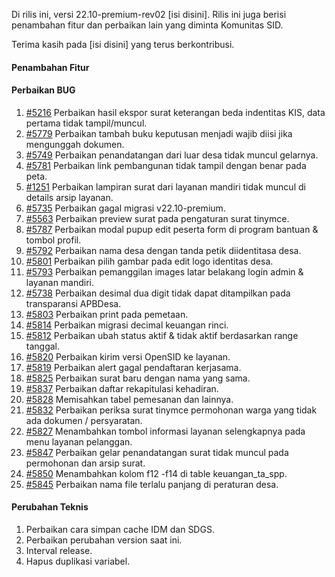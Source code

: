 Di rilis ini, versi 22.10-premium-rev02 [isi disini]. Rilis ini juga berisi penambahan fitur dan perbaikan lain yang diminta Komunitas SID.

Terima kasih pada [isi disini] yang terus berkontribusi.

#### Penambahan Fitur

#### Perbaikan BUG

1. [#5216](https://github.com/OpenSID/OpenSID/issues/5216) Perbaikan hasil ekspor surat keterangan beda indentitas KIS, data pertama tidak tampil/muncul.
2. [#5779](https://github.com/OpenSID/OpenSID/issues/5779) Perbaikan tambah buku keputusan menjadi wajib diisi jika mengunggah dokumen.
3. [#5749](https://github.com/OpenSID/OpenSID/issues/5749) Perbaikan penandatangan dari luar desa tidak muncul gelarnya.
4. [#5781](https://github.com/OpenSID/OpenSID/issues/5781) Perbaikan link pembangunan tidak tampil dengan benar pada peta.
5. [#1251](https://github.com/OpenSID/premium/issues/1251) Perbaikan lampiran surat dari layanan mandiri tidak muncul di details arsip layanan.
6. [#5735](https://github.com/OpenSID/OpenSID/issues/5735) Perbaikan gagal migrasi v22.10-premium.
7. [#5563](https://github.com/OpenSID/OpenSID/issues/5563) Perbaikan preview surat pada pengaturan surat tinymce.
8. [#5787](https://github.com/OpenSID/OpenSID/issues/5787) Perbaikan modal pupup edit peserta form di program bantuan & tombol profil.
9. [#5792](https://github.com/OpenSID/OpenSID/issues/5792) Perbaikan nama desa dengan tanda petik diidentitasa desa.
10. [#5801](https://github.com/OpenSID/OpenSID/issues/5801) Perbaikan pilih gambar pada edit logo identitas desa.
11. [#5793](https://github.com/OpenSID/OpenSID/issues/5793) Perbaikan pemanggilan images latar belakang login admin & layanan mandiri.
12. [#5738](https://github.com/OpenSID/OpenSID/issues/5738) Perbaikan desimal dua digit tidak dapat ditampilkan pada transparansi APBDesa.
13. [#5803](https://github.com/OpenSID/OpenSID/issues/5803) Perbaikan print pada pemetaan.
14. [#5814](https://github.com/OpenSID/OpenSID/issues/5814) Perbaikan migrasi decimal keuangan rinci.
15. [#5812](https://github.com/OpenSID/OpenSID/issues/5812) Perbaikan ubah status aktif & tidak aktif berdasarkan range tanggal.
16. [#5820](https://github.com/OpenSID/OpenSID/issues/5820) Perbaikan kirim versi OpenSID ke layanan.
17. [#5819](https://github.com/OpenSID/OpenSID/issues/5819) Perbaikan alert gagal pendaftaran kerjasama.
18. [#5825](https://github.com/OpenSID/OpenSID/issues/5825) Perbaikan surat baru dengan nama yang sama.
19. [#5837](https://github.com/OpenSID/OpenSID/issues/5837) Perbaikan daftar rekapitulasi kehadiran.
20. [#5828](https://github.com/OpenSID/OpenSID/issues/5828) Memisahkan tabel pemesanan dan lainnya.
21. [#5832](https://github.com/OpenSID/OpenSID/issues/5832) Perbaikan periksa surat tinymce permohonan warga yang tidak ada dokumen / persyaratan.
22. [#5827](https://github.com/OpenSID/OpenSID/issues/5827) Menambahkan tombol informasi layanan selengkapnya pada menu layanan pelanggan.
23. [#5847](https://github.com/OpenSID/OpenSID/issues/5847) Perbaikan gelar penandatangan surat tidak muncul pada permohonan dan arsip surat.
24. [#5850](https://github.com/OpenSID/OpenSID/issues/5850) Menambahkan kolom f12 -f14 di table keuangan_ta_spp.
25. [#5845](https://github.com/OpenSID/OpenSID/issues/5845) Perbaikan nama file terlalu panjang di peraturan desa.

#### Perubahan Teknis
1. Perbaikan cara simpan cache IDM dan SDGS.
2. Perbaikan perubahan version saat ini.
3. Interval release.
4. Hapus duplikasi variabel.

